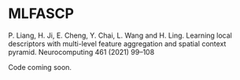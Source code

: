 # MLFASCP
P. Liang, H. Ji, E. Cheng, Y. Chai, L. Wang and H. Ling. Learning local descriptors with multi-level feature aggregation and spatial context pyramid. Neurocomputing 461 (2021) 99–108

Code coming soon.  